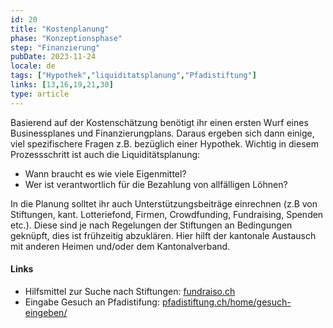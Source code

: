 ```yaml
---
id: 20
title: "Kostenplanung"
phase: "Konzeptionsphase"
step: "Finanzierung"
pubDate: 2023-11-24
locale: de
tags: ["Hypothek","liquiditatsplanung","Pfadistiftung"]
links: [13,16,19,21,30]
type: article
---
```


Basierend auf der Kostenschätzung benötigt ihr einen ersten Wurf eines Businessplanes und Finanzierungplans. Daraus ergeben sich dann einige, viel spezifischere Fragen z.B. bezüglich einer Hypothek. Wichtig in diesem Prozessschritt ist auch die Liquiditätsplanung: 

- Wann braucht es wie viele Eigenmittel? 
- Wer ist verantwortlich für die Bezahlung von allfälligen Löhnen? 

In die Planung solltet ihr auch Unterstützungsbeiträge einrechnen (z.B von Stiftungen, kant. Lotteriefond, Firmen, Crowdfunding, Fundraising, Spenden etc.). Diese sind je nach Regelungen der Stiftungen an Bedingungen geknüpft, dies ist frühzeitig abzuklären. Hier hilft der kantonale Austausch mit anderen Heimen und/oder dem Kantonalverband.

#### Links

- Hilfsmittel zur Suche nach Stiftungen: [fundraiso.ch](https://fundraiso.ch)
- Eingabe Gesuch an Pfadistifung: [pfadistiftung.ch/home/gesuch-eingeben/](pfadistiftung.ch/home/gesuch-eingeben/)

